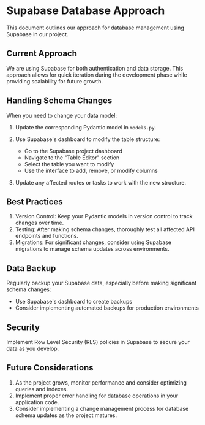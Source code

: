 # Supabase Database Approach

This document outlines our approach for database management using Supabase in our project.

## Current Approach
We are using Supabase for both authentication and data storage. This approach allows for quick iteration during the development phase while providing scalability for future growth.

## Handling Schema Changes

When you need to change your data model:

1. Update the corresponding Pydantic model in `models.py`.
2. Use Supabase's dashboard to modify the table structure:
   - Go to the Supabase project dashboard
   - Navigate to the "Table Editor" section
   - Select the table you want to modify
   - Use the interface to add, remove, or modify columns

3. Update any affected routes or tasks to work with the new structure.

## Best Practices

1. Version Control: Keep your Pydantic models in version control to track changes over time.
2. Testing: After making schema changes, thoroughly test all affected API endpoints and functions.
3. Migrations: For significant changes, consider using Supabase migrations to manage schema updates across environments.

## Data Backup

Regularly backup your Supabase data, especially before making significant schema changes:
- Use Supabase's dashboard to create backups
- Consider implementing automated backups for production environments

## Security

Implement Row Level Security (RLS) policies in Supabase to secure your data as you develop.

## Future Considerations

1. As the project grows, monitor performance and consider optimizing queries and indexes.
2. Implement proper error handling for database operations in your application code.
3. Consider implementing a change management process for database schema updates as the project matures.